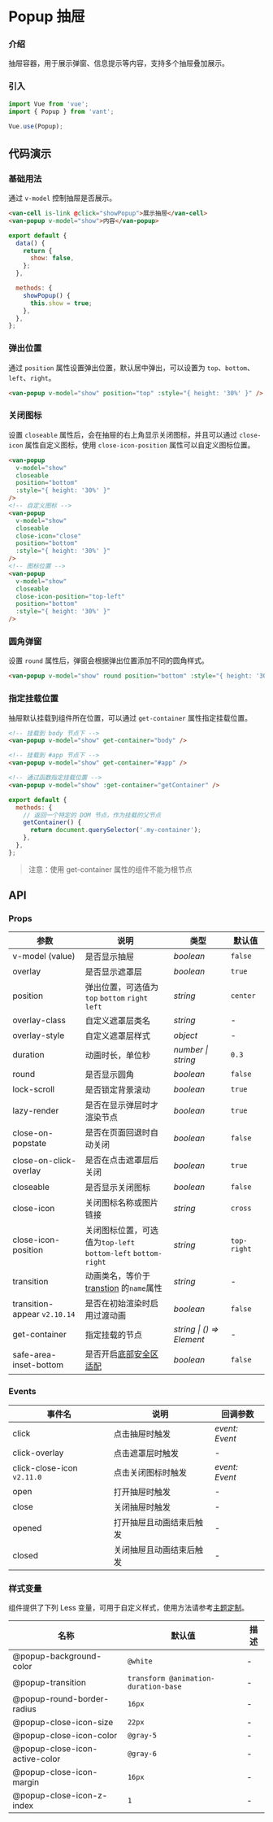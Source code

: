 # Popup 抽屉

### 介绍

抽屉容器，用于展示弹窗、信息提示等内容，支持多个抽屉叠加展示。

### 引入

```js
import Vue from 'vue';
import { Popup } from 'vant';

Vue.use(Popup);
```

## 代码演示

### 基础用法

通过 `v-model` 控制抽屉是否展示。

```html
<van-cell is-link @click="showPopup">展示抽屉</van-cell>
<van-popup v-model="show">内容</van-popup>
```

```js
export default {
  data() {
    return {
      show: false,
    };
  },

  methods: {
    showPopup() {
      this.show = true;
    },
  },
};
```

### 弹出位置

通过 `position` 属性设置弹出位置，默认居中弹出，可以设置为 `top`、`bottom`、`left`、`right`。

```html
<van-popup v-model="show" position="top" :style="{ height: '30%' }" />
```

### 关闭图标

设置 `closeable` 属性后，会在抽屉的右上角显示关闭图标，并且可以通过 `close-icon` 属性自定义图标，使用 `close-icon-position` 属性可以自定义图标位置。

```html
<van-popup
  v-model="show"
  closeable
  position="bottom"
  :style="{ height: '30%' }"
/>
<!-- 自定义图标 -->
<van-popup
  v-model="show"
  closeable
  close-icon="close"
  position="bottom"
  :style="{ height: '30%' }"
/>
<!-- 图标位置 -->
<van-popup
  v-model="show"
  closeable
  close-icon-position="top-left"
  position="bottom"
  :style="{ height: '30%' }"
/>
```

### 圆角弹窗

设置 `round` 属性后，弹窗会根据弹出位置添加不同的圆角样式。

```html
<van-popup v-model="show" round position="bottom" :style="{ height: '30%' }" />
```

### 指定挂载位置

抽屉默认挂载到组件所在位置，可以通过 `get-container` 属性指定挂载位置。

```html
<!-- 挂载到 body 节点下 -->
<van-popup v-model="show" get-container="body" />

<!-- 挂载到 #app 节点下 -->
<van-popup v-model="show" get-container="#app" />

<!-- 通过函数指定挂载位置 -->
<van-popup v-model="show" :get-container="getContainer" />
```

```js
export default {
  methods: {
    // 返回一个特定的 DOM 节点，作为挂载的父节点
    getContainer() {
      return document.querySelector('.my-container');
    },
  },
};
```

> 注意：使用 get-container 属性的组件不能为根节点

## API

### Props

| 参数 | 说明 | 类型 | 默认值 |
| --- | --- | --- | --- |
| v-model (value) | 是否显示抽屉 | _boolean_ | `false` |
| overlay | 是否显示遮罩层 | _boolean_ | `true` |
| position | 弹出位置，可选值为 `top` `bottom` `right` `left` | _string_ | `center` |
| overlay-class | 自定义遮罩层类名 | _string_ | - |
| overlay-style | 自定义遮罩层样式 | _object_ | - |
| duration | 动画时长，单位秒 | _number \| string_ | `0.3` |
| round | 是否显示圆角 | _boolean_ | `false` |
| lock-scroll | 是否锁定背景滚动 | _boolean_ | `true` |
| lazy-render | 是否在显示弹层时才渲染节点 | _boolean_ | `true` |
| close-on-popstate | 是否在页面回退时自动关闭 | _boolean_ | `false` |
| close-on-click-overlay | 是否在点击遮罩层后关闭 | _boolean_ | `true` |
| closeable | 是否显示关闭图标 | _boolean_ | `false` |
| close-icon | 关闭图标名称或图片链接 | _string_ | `cross` |
| close-icon-position | 关闭图标位置，可选值为`top-left`<br>`bottom-left` `bottom-right` | _string_ | `top-right` |
| transition | 动画类名，等价于 [transtion](https://cn.vuejs.org/v2/api/index.html#transition) 的`name`属性 | _string_ | - |
| transition-appear `v2.10.14` | 是否在初始渲染时启用过渡动画 | _boolean_ | `false` |
| get-container | 指定挂载的节点 | _string \| () => Element_ | - |
| safe-area-inset-bottom | 是否开启[底部安全区适配](#/zh-CN/advanced-usage#di-bu-an-quan-qu-gua-pei) | _boolean_ | `false` |

### Events

| 事件名                     | 说明                       | 回调参数       |
| -------------------------- | -------------------------- | -------------- |
| click                      | 点击抽屉时触发           | _event: Event_ |
| click-overlay              | 点击遮罩层时触发           | -              |
| click-close-icon `v2.11.0` | 点击关闭图标时触发         | _event: Event_ |
| open                       | 打开抽屉时触发           | -              |
| close                      | 关闭抽屉时触发           | -              |
| opened                     | 打开抽屉且动画结束后触发 | -              |
| closed                     | 关闭抽屉且动画结束后触发 | -              |

### 样式变量

组件提供了下列 Less 变量，可用于自定义样式，使用方法请参考[主题定制](#/zh-CN/theme)。

| 名称                           | 默认值                               | 描述 |
| ------------------------------ | ------------------------------------ | ---- |
| @popup-background-color        | `@white`                             | -    |
| @popup-transition              | `transform @animation-duration-base` | -    |
| @popup-round-border-radius     | `16px`                               | -    |
| @popup-close-icon-size         | `22px`                               | -    |
| @popup-close-icon-color        | `@gray-5`                            | -    |
| @popup-close-icon-active-color | `@gray-6`                            | -    |
| @popup-close-icon-margin       | `16px`                               | -    |
| @popup-close-icon-z-index      | `1`                                  | -    |

